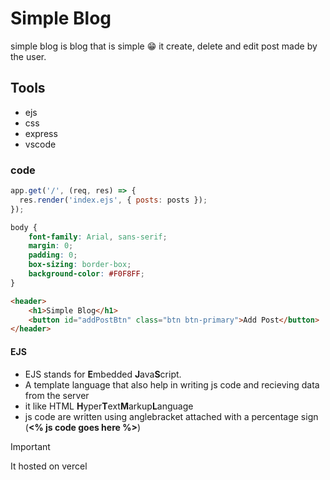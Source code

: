 # Simple Blog 
simple blog is blog that is simple 😁 it create, delete and edit post made by the user.

## Tools
- ejs
- css
- express
- vscode

### code
```js
app.get('/', (req, res) => {
  res.render('index.ejs', { posts: posts });
});
```
```css
body {
    font-family: Arial, sans-serif;
    margin: 0;
    padding: 0;
    box-sizing: border-box;
    background-color: #F0F8FF;
}
```
```html
<header>
    <h1>Simple Blog</h1>
    <button id="addPostBtn" class="btn btn-primary">Add Post</button>
</header>
```
#### EJS
- EJS stands for **E**mbedded **J**ava**S**cript.
- A template language that also help in writing js code and recieving data from the server
- it like HTML **H**yper**T**ext**M**arkup**L**anguage
- js code are written using anglebracket attached with a percentage sign (**<% js code goes here %>**)

> [!IMPORTANT]
> It hosted on vercel
